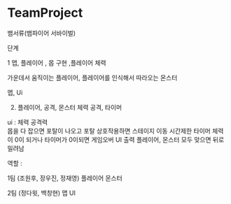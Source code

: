 # TeamProject
 
뱀서류(뱀파이어 서바이벌)

단계 

1 맵, 플레이어 , 몹 구현 ,플레이어 체력

가운데서 움직이는 플레이어, 플레이어를 인식해서 따라오는 몬스터

맵, Ui


2. 플레이어, 공격, 몬스터 체력 공격, 타이머


ui : 체력 공격력  
몹을 다 잡으면 포탈이 나오고 포탈 상호작용하면 스테이지 이동
시간제한 타이머
체력이 0이 되거나 타이머가 0이되면 게임오버 UI 출력
플레이어, 몬스터 모두 맞으면 뒤로 밀려남

역할 :

1팀 (조원후, 장우진, 정재영)
플레이어 
몬스터 

2팀 (정다윗, 백창현)
맵 
UI 